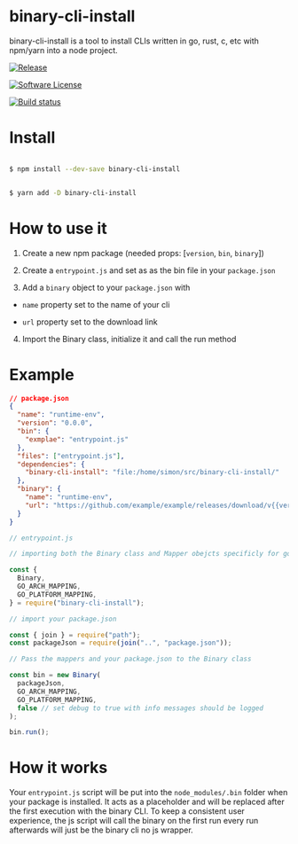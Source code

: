 ﻿# binary-cli-install

binary-cli-install is a tool to install CLIs written in go, rust, c, etc with npm/yarn into a node project.

[![Release](https://img.shields.io/github/release/shkreios/binary-cli-install.svg?style=for-the-badge)](https://github.com/shkreios/binary-cli-install/releases/latest)

[![Software License](https://img.shields.io/badge/license-MIT-brightgreen.svg?style=for-the-badge)](/LICENSE)

[![Build status](https://img.shields.io/github/workflow/status/shkreios/binary-cli-install/build?style=for-the-badge)](https://github.com/shkreios/binary-cli-install/actions?workflow=publish)

# Install

```bash

$ npm install --dev-save binary-cli-install

```

```bash

$ yarn add -D binary-cli-install

```

# How to use it

1. Create a new npm package (needed props: [`version`, `bin`, `binary`])

2. Create a `entrypoint.js` and set as as the bin file in your `package.json`

3. Add a `binary` object to your `package.json` with

- `name` property set to the name of your cli

- `url` property set to the download link

4. Import the Binary class, initialize it and call the run method

# Example

```json
// package.json
{
  "name": "runtime-env",
  "version": "0.0.0",
  "bin": {
    "exmplae": "entrypoint.js"
  },
  "files": ["entrypoint.js"],
  "dependencies": {
    "binary-cli-install": "file:/home/simon/src/binary-cli-install/"
  },
  "binary": {
    "name": "runtime-env",
    "url": "https://github.com/example/example/releases/download/v{{version}}/runtime-env_{{version}}_{{platform}}_{{arch}}.tar.gz"
  }
}
```

```js
// entrypoint.js

// importing both the Binary class and Mapper obejcts specificly for go to map the node arch & platform names to the go names

const {
  Binary,
  GO_ARCH_MAPPING,
  GO_PLATFORM_MAPPING,
} = require("binary-cli-install");

// import your package.json

const { join } = require("path");
const packageJson = require(join("..", "package.json"));

// Pass the mappers and your package.json to the Binary class

const bin = new Binary(
  packageJson,
  GO_ARCH_MAPPING,
  GO_PLATFORM_MAPPING,
  false // set debug to true with info messages should be logged
);

bin.run();
```

# How it works

Your `entrypoint.js` script will be put into the `node_modules/.bin` folder when your package is installed. It acts as a placeholder and will be replaced after the first execution with the binary CLI. To keep a consistent user experience, the js script will call the binary on the first run every run afterwards will just be the binary cli no js wrapper.
